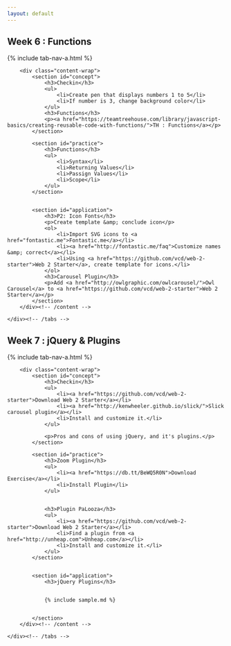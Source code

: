 ```yaml
---
layout: default
---
```



<!-- Week 6 -->
<section>
	<div class="tabs tabs-style-linetriangle">
		<nav>
			<h2>Week 6 : Functions </h2>
			{% include tab-nav-a.html %}
		</nav>
		
		<div class="content-wrap">
			<section id="concept">
				<h3>Checkin</h3>
				<ul>
					<li>Create pen that displays numbers 1 to 5</li>
					<li>If number is 3, change background color</li>
				</ul>
				<h3>Functions</h3>
				<p><a href="https://teamtreehouse.com/library/javascript-basics/creating-reusable-code-with-functions/">TH : Functions</a></p>
			</section>

			<section id="practice">
				<h3>Functions</h3>
				<ul>
					<li>Syntax</li>
					<li>Returning Values</li>
					<li>Passign Values</li>
					<li>Scope</li>
				</ul>
			</section>
			

			<section id="application">
				<h3>P2: Icon Fonts</h3>
				<p>Create template &amp; conclude icon</p>
				<ol>
					<li>Import SVG icons to <a href="fontastic.me">Fontastic.me</a></li>
					<li><a href="http://fontastic.me/faq">Customize names &amp; correct</a></li>
					<li>Using <a href="https://github.com/vcd/web-2-starter">Web 2 Starter</a>, create template for icons.</li>
				</ol>
				<h3>Carousel Plugin</h3>
				<p>Add <a href="http://owlgraphic.com/owlcarousel/">Owl Carousel</a> to <a href="https://github.com/vcd/web-2-starter">Web 2 Starter</a></p>
			</section>
		</div><!-- /content -->

	</div><!-- /tabs -->
</section>

<!-- Week 7 -->
<section>
	<div class="tabs tabs-style-linetriangle">
		<nav>
			<h2>Week 7 : jQuery &amp; Plugins</h2>
			{% include tab-nav-a.html %}
		</nav>
		
		<div class="content-wrap">
			<section id="concept">
				<h3>Checkin</h3>
				<ul>
					<li><a href="https://github.com/vcd/web-2-starter">Download Web 2 Starter</a></li>
					<li><a href="http://kenwheeler.github.io/slick/">Slick carousel plugin</a></li>
					<li>Install and customize it.</li>
				</ul>

				<p>Pros and cons of using jQuery, and it's plugins.</p>
			</section>

			<section id="practice">
				<h3>Zoom Plugin</h3>
				<ul>
					<li><a href="https://db.tt/BeWQ5R0N">Download Exercise</a></li>
					<li>Install Plugin</li>
				</ul>


				<h3>Plugin PaLooza</h3>
				<ul>
					<li><a href="https://github.com/vcd/web-2-starter">Download Web 2 Starter</a></li>
					<li>Find a plugin from <a href="http://unheap.com">Unheap.com</a></li>
					<li>Install and customize it.</li>
				</ul>
			</section>
			

			<section id="application">
				<h3>jQuery Plugins</h3>
				
				
				{% include sample.md %}
				
				
			</section>
		</div><!-- /content -->

	</div><!-- /tabs -->
</section>

